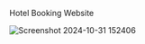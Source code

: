 Hotel Booking Website

![Screenshot 2024-10-31 152406](https://github.com/user-attachments/assets/111f8a66-939c-4536-b280-53ac933ed629)

